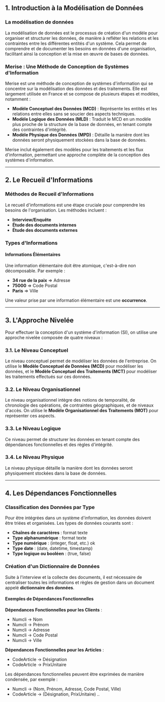 ## 1. Introduction à la Modélisation de Données

### La modélisation de données
La modélisation de données est le processus de création d'un modèle pour organiser et structurer les données, de manière à refléter les relations et les contraintes entre les différentes entités d'un système. Cela permet de comprendre et de documenter les besoins en données d'une organisation, facilitant ainsi la conception et la mise en œuvre de bases de données.

### Merise : Une Méthode de Conception de Systèmes d'Information
Merise est une méthode de conception de systèmes d'information qui se concentre sur la modélisation des données et des traitements. Elle est largement utilisée en France et se compose de plusieurs étapes et modèles, notamment :
- **Modèle Conceptuel des Données (MCD)** : Représente les entités et les relations entre elles sans se soucier des aspects techniques.
- **Modèle Logique des Données (MLD)** : Traduit le MCD en un modèle plus proche de la structure de la base de données, en tenant compte des contraintes d'intégrité.
- **Modèle Physique des Données (MPD)** : Détaille la manière dont les données seront physiquement stockées dans la base de données.

Merise inclut également des modèles pour les traitements et les flux d'information, permettant une approche complète de la conception des systèmes d'information.

---

## 2. Le Recueil d'Informations

### Méthodes de Recueil d'Informations
Le recueil d'informations est une étape cruciale pour comprendre les besoins de l'organisation. Les méthodes incluent :
- **Interview/Enquête**
- **Étude des documents internes**
- **Étude des documents externes**

### Types d'Informations

#### Informations Élémentaires
Une information élémentaire doit être atomique, c'est-à-dire non décomposable. Par exemple :
- **34 rue de la paix** => Adresse
- **75000** => Code Postal
- **Paris** => Ville

Une valeur prise par une information élémentaire est une **occurrence**.

---

## 3. L'Approche Nivelée

Pour effectuer la conception d'un système d'information (SI), on utilise une approche nivelée composée de quatre niveaux :

### 3.1. Le Niveau Conceptuel
Le niveau conceptuel permet de modéliser les données de l'entreprise. On utilise le **Modèle Conceptuel de Données (MCD)** pour modéliser les données, et le **Modèle Conceptuel des Traitements (MCT)** pour modéliser les traitements effectués sur ces données.

### 3.2. Le Niveau Organisationnel
Le niveau organisationnel intègre des notions de temporalité, de chronologie des opérations, de contraintes géographiques, et de niveaux d'accès. On utilise le **Modèle Organisationnel des Traitements (MOT)** pour représenter ces aspects.

### 3.3. Le Niveau Logique
Ce niveau permet de structurer les données en tenant compte des dépendances fonctionnelles et des règles d'intégrité.

### 3.4. Le Niveau Physique
Le niveau physique détaille la manière dont les données seront physiquement stockées dans la base de données.

---

## 4. Les Dépendances Fonctionnelles

### Classification des Données par Type
Pour être intégrées dans un système d'information, les données doivent être triées et organisées. Les types de données courants sont :
- **Chaînes de caractères** : format texte
- **Type alphanumérique** : format texte
- **Type numérique** : (integer, float, etc.) ok
- **Type date** : (date, datetime, timestamp)
- **Type logique ou booléen** : (true, false)

### Création d'un Dictionnaire de Données
Suite à l'interview et la collecte des documents, il est nécessaire de centraliser toutes les informations et règles de gestion dans un document appelé **dictionnaire des données**.

#### Exemples de Dépendances Fonctionnelles

**Dépendances Fonctionnelles pour les Clients** :
- Numcli → Nom
- Numcli → Prénom
- Numcli → Adresse
- Numcli → Code Postal
- Numcli → Ville

**Dépendances Fonctionnelles pour les Articles** :
- CodeArticle → Désignation
- CodeArticle → PrixUnitaire

Les dépendances fonctionnelles peuvent être exprimées de manière condensée, par exemple :
- Numcli → (Nom, Prénom, Adresse, Code Postal, Ville)
- CodeArticle → (Désignation, PrixUnitaire) ..
